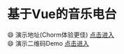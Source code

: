 # 基于Vue的音乐电台
:smile: 演示地址(Chorm体验更佳) [点击进入](http://heightzhang.cn/Vue_BIibili/dist/index.html)<br>
:smile: 演示二维码Demo [点击进入](https://github.com/heightzhang/Vue_BIibili/issues/2)<br>

